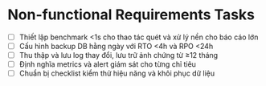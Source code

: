 # Non-functional Requirements Tasks

- [ ] Thiết lập benchmark <1s cho thao tác quét và xử lý nền cho báo cáo lớn
- [ ] Cấu hình backup DB hằng ngày với RTO <4h và RPO <24h
- [ ] Thu thập và lưu log thay đổi, lưu trữ ảnh chứng từ ≥12 tháng
- [ ] Định nghĩa metrics và alert giám sát cho từng chỉ tiêu
- [ ] Chuẩn bị checklist kiểm thử hiệu năng và khôi phục dữ liệu
